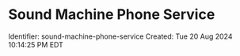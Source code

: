 # Sound Machine Phone Service
Identifier: sound-machine-phone-service
Created: Tue 20 Aug 2024 10:14:25 PM EDT

